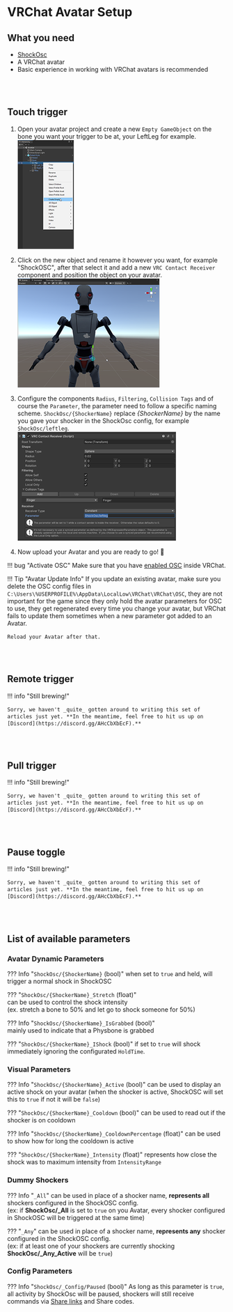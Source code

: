 # VRChat Avatar Setup 
  
## What you need
- [ShockOsc](shockosc-basic.md)
- A VRChat avatar
- Basic experience in working with VRChat avatars is recommended

<br></br>

## Touch trigger
1. Open your avatar project and create a new ``Empty GameObject`` on the bone you want your trigger to be at, your LeftLeg for example.  
![Image "Image"](../static/guides/shockosc/create_trigger.png)  

2. Click on the new object and rename it however you want, for example "ShockOSC", after that select it and add a new ``VRC Contact Receiver`` component and position the object on your avatar.  
![Image "Image"](../static/guides/shockosc/example_position.png)  

3. Configure the components ``Radius``, ``Filtering``, ``Collision Tags`` and of course the ``Parameter``, the parameter need to follow a specific naming scheme. ``ShockOsc/{ShockerName}`` replace *{ShockerName}* by the name you gave your shocker in the ShockOsc config, for example ``ShockOsc/leftleg``.  
![Image "Image"](../static/guides/shockosc/example_settings3.png)  
4. Now upload your Avatar and you are ready to go! 🎉  

!!! bug "Activate OSC"
    Make sure that you have [enabled OSC](https://docs.vrchat.com/docs/osc-overview#how-do-i-use-it) inside VRChat.  

!!! Tip "Avatar Update Info"
    If you update an existing avatar, make sure you delete the OSC config files in ``C:\Users\%USERPROFILE%\AppData\LocalLow\VRChat\VRChat\OSC``, they are not important for the game since they only hold the avatar parameters for OSC to use, they get regenerated every time you change your avatar, but VRChat fails to update them sometimes when a new parameter got added to an Avatar. 

    Reload your Avatar after that.

<br></br>

## Remote trigger
!!! info "Still brewing!"

    Sorry, we haven't _quite_ gotten around to writing this set of articles just yet. **In the meantime, feel free to hit us up on [Discord](https://discord.gg/AHcCbXbEcF).**

<br></br>

## Pull trigger
!!! info "Still brewing!"

    Sorry, we haven't _quite_ gotten around to writing this set of articles just yet. **In the meantime, feel free to hit us up on [Discord](https://discord.gg/AHcCbXbEcF).**

<br></br>

## Pause toggle
!!! info "Still brewing!"

    Sorry, we haven't _quite_ gotten around to writing this set of articles just yet. **In the meantime, feel free to hit us up on [Discord](https://discord.gg/AHcCbXbEcF).** 

<br></br>

## List of available parameters

### Avatar Dynamic Parameters  

??? Info "``ShockOsc/{ShockerName}`` (bool)"
    when set to ``true`` and held, will trigger a normal shock in ShockOSC
    

??? "``ShockOsc/{ShockerName}_Stretch`` (float)"  
    can be used to control the shock intensity  
    (ex. stretch a bone to 50% and let go to shock someone for 50%)  

??? Info "``ShockOsc/{ShockerName}_IsGrabbed`` (bool)"   
    mainly used  to indicate that a Physbone is grabbed

??? "``ShockOsc/{ShockerName}_IShock``  (bool)" 
    if set to ``true`` will shock immediately ignoring the configurated ``HoldTime``.  

### Visual Parameters
??? Info "``ShockOsc/{ShockerName}_Active`` (bool)"
    can be used to display an active shock on your avatar (when the shocker is active, ShockOSC will set this to ``true`` if not it will be ``false``)

??? "``ShockOsc/{ShockerName}_Cooldown`` (bool)"
    can be used to read out if the shocker is on cooldown  

??? Info "``ShockOsc/{ShockerName}_CooldownPercentage`` (float)"
    can be used to show how for long the cooldown is active
    
??? "``ShockOsc/{ShockerName}_Intensity``  (float)"
    represents how close the shock was to maximum intensity from ``IntensityRange``

### Dummy Shockers  
??? Info "``_All``"
    can be used in place of a shocker name, **represents all** shockers configured in the ShockOSC config.  
    (ex: if **ShockOsc/_All** is set to ``true`` on you Avatar, every shocker configured in ShockOSC will be triggered at the same time)

??? "``_Any``"
    can be used in place of a shocker name, **represents any** shocker configured in the ShockOSC config.  
    (ex: if at least one of your shockers are currently shocking **ShockOsc/_Any_Active** will be ``true``)  

### Config Parameters  
??? Info "``ShockOsc/_Config/Paused`` (bool)"
    As long as this parameter is ``true``, all activity by ShockOsc will be paused, shockers will still receive commands via [Share links](shocklink-sharelinks.md) and Share codes.  
